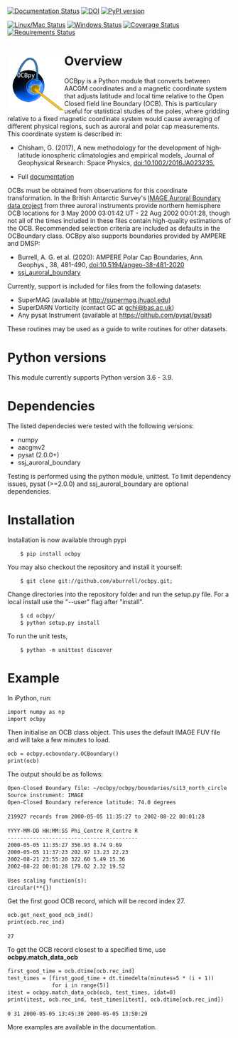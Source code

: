 [![Documentation Status](https://readthedocs.org/projects/ocbpy/badge/?version=latest)](http://ocbpy.readthedocs.io/en/latest/?badge=latest)
[![DOI](https://zenodo.org/badge/96153180.svg)](https://zenodo.org/badge/latestdoi/96153180)
[![PyPI version](https://badge.fury.io/py/ocbpy.svg)](https://badge.fury.io/py/ocbpy)

[![Linux/Mac Status](https://github.com/aburrell/ocbpy/actions/workflows/main.yml/badge.svg)](https://github.com/aburrell/ocbpy/actions/workflows/main.yml)
[![Windows Status](https://github.com/aburrell/ocbpy/actions/workflows/windows.yml/badge.svg)](https://github.com/aburrell/ocbpy/actions/workflows/windows.yml)
[![Coverage Status](https://coveralls.io/repos/github/aburrell/ocbpy/badge.svg)](https://coveralls.io/github/aburrell/ocbpy)
[![Requirements Status](https://requires.io/github/aburrell/ocbpy/requirements.svg?branch=main)](https://requires.io/github/aburrell/ocbpy/requirements/?branch=main)

<h1> <img width="128" height="128" src="/docs/figures/ocbpy_logo.gif" alt="Planet with auroral oval and two pythons representing closed and open magnetic field lines" title="OCBpy Logo" style="float:left;">
Overview </h1>

OCBpy is a Python module that converts between AACGM coordinates and a magnetic
coordinate system that adjusts latitude and local time relative to the Open
Closed field line Boundary (OCB).  This is particulary useful for statistical
studies of the poles, where gridding relative to a fixed magnetic coordinate
system would cause averaging of different physical regions, such as auroral
and polar cap measurements.  This coordinate system is described in:

  * Chisham, G. (2017), A new methodology for the development of high‐latitude
    ionospheric climatologies and empirical models, Journal of Geophysical
    Research: Space Physics,
    [doi:10.1002/2016JA023235.](https://doi.org/10.1002/2016JA023235)

  * Full [documentation](http://ocbpy.rtfd.io/)

OCBs must be obtained from observations for this coordinate transformation.
In the British Antarctic Survey's [IMAGE Auroral Boundary data project](https://www.bas.ac.uk/project/image-auroral-boundary-data/)
from three auroral instruments provide northern hemisphere OCB locations
for 3 May 2000 03:01:42 UT - 22 Aug 2002 00:01:28, though not all of the times
included in these files contain high-quality estimations of the OCB.
Recommended selection criteria are included as defaults in the OCBoundary class.
OCBpy also supports boundaries provided by AMPERE and DMSP:

  * Burrell, A. G. et al. (2020): AMPERE Polar Cap Boundaries, Ann. Geophys.,
    38, 481-490,
    [doi:10.5194/angeo-38-481-2020](https://doi.org/10.5194/angeo-38-481-2020)
  * [ssj_auroral_boundary](https://github.com/lkilcommons/ssj_auroral_boundary)

Currently, support is included for files from the following datasets:

  * SuperMAG (available at http://supermag.jhuapl.edu)
  * SuperDARN Vorticity (contact GC at gchi@bas.ac.uk)
  * Any pysat Instrument (available at https://github.com/pysat/pysat)

These routines may be used as a guide to write routines for other datasets.

# Python versions

This module currently supports Python version 3.6 - 3.9.

# Dependencies

The listed dependecies were tested with the following versions:
  * numpy
  * aacgmv2
  * pysat (2.0.0+)
  * ssj_auroral_boundary

Testing is performed using the python module, unittest.  To limit dependency
issues, pysat (>=2.0.0) and ssj_auroral_boundary are optional dependencies.

# Installation

Installation is now available through pypi

```
    $ pip install ocbpy
```

You may also checkout the repository and install it yourself:

```
    $ git clone git://github.com/aburrell/ocbpy.git;
```

Change directories into the repository folder and run the setup.py file.  For
a local install use the "--user" flag after "install".

```
    $ cd ocbpy/
    $ python setup.py install
```

To run the unit tests,

```
    $ python -m unittest discover
```

# Example

In iPython, run:

```
import numpy as np
import ocbpy
```

Then initialise an OCB class object.  This uses the default IMAGE FUV file and
will take a few minutes to load.

```
ocb = ocbpy.ocboundary.OCBoundary()
print(ocb)
```

The output should be as follows:

```
Open-Closed Boundary file: ~/ocbpy/ocbpy/boundaries/si13_north_circle
Source instrument: IMAGE
Open-Closed Boundary reference latitude: 74.0 degrees

219927 records from 2000-05-05 11:35:27 to 2002-08-22 00:01:28

YYYY-MM-DD HH:MM:SS Phi_Centre R_Centre R
-----------------------------------------
2000-05-05 11:35:27 356.93 8.74 9.69
2000-05-05 11:37:23 202.97 13.23 22.23
2002-08-21 23:55:20 322.60 5.49 15.36
2002-08-22 00:01:28 179.02 2.32 19.52

Uses scaling function(s):
circular(**{})
```

Get the first good OCB record, which will be record index 27.

```
ocb.get_next_good_ocb_ind()
print(ocb.rec_ind)

27
```

To get the OCB record closest to a specified time, use **ocbpy.match_data_ocb**

```
first_good_time = ocb.dtime[ocb.rec_ind]
test_times = [first_good_time + dt.timedelta(minutes=5 * (i + 1))
              for i in range(5)]
itest = ocbpy.match_data_ocb(ocb, test_times, idat=0)
print(itest, ocb.rec_ind, test_times[itest], ocb.dtime[ocb.rec_ind])

0 31 2000-05-05 13:45:30 2000-05-05 13:50:29
```

More examples are available in the documentation.